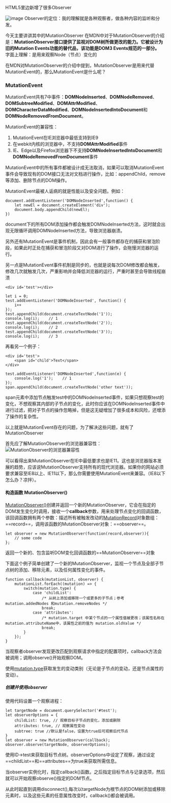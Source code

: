 HTML5里边新增了很多Observer

![image](3EB1791DB73E4267B78439E23D16E9D8)
Observer的定位：我的理解就是各种观察者，做各种内容的监听和分发。

今天主要讲讲其中的MutationObserver
在MDN中对于MutationObserver的介绍是：**MutationObserver接口提供了监视对DOM树所做更改的能力。它被设计为旧的Mutation Events功能的替代品，该功能是DOM3 Events规范的一部分。**  
字面上理解：是用来观察Node（节点）变化的  

在MDN对MutationObserver的介绍中提到，MutationObserver是用来代替MutationEvent的，那么MutationEvent是什么呢？
### MutationEvent
MutationEvent共有7中事件：**DOMNodeInserted**、**DOMNodeRemoved**、**DOMSubtreeModified**、**DOMAttrModified**、**DOMCharacterDataModified**、**DOMNodeInsertedIntoDocument**和**DOMNodeRemovedFromDocument**。

MutationEvent的兼容性：
1. MutationEvent在IE浏览器中最低支持到IE9
2. 在webkit内核的浏览器中，不支持**DOMAttrModified**事件
3. IE、Edge以及Firefox浏览器下不支持**DOMNodeInsertedIntoDocument**和**DOMNodeRemovedFromDocument**事件

MutationEvent中的所有事件都被设计成无法取消，如果可以取消MutationEvent事件会导致现有的DOM接口无法对文档进行操作，比如：appendChild，remove等添加、删除节点的DOM操作。

MutationEvent最被人诟病的就是性能以及安全问题。例如：
```
document.addEventListener('DOMNodeInserted',function() {
    let newEl = document.createElement('div');
    document.body.appendChild(newEl);
})
```
document下的所有DOM添加操作都会触发DOMNodeInserted方法，这时就会出现无限循环调用DOMNodeInserted方法，导致浏览器崩溃。

另外还有MutationEvent是事件机制，因此会有一般事件都存在的捕获和冒泡阶段，如果此时正处在捕获和冒泡阶段又对DOM进行了操作，会拖慢浏览器的运行。

另一点是MutationEvent事件机制是同步的，也就是说每次DOM修改都会触发，修改几次就触发几次，严重影响并会降低浏览器的运行，严重时甚至会导致线程崩溃
```
<div id='test'></div>
```
```
let i = 0;
test.addEventListener('DOMNodeInserted', function() {
    i++
});
test.appendChild(document.createTextNode('1'));
console.log(i);    // 1
test.appendChild(document.createTextNode('2'));
console.log(i);    // 2
test.appendChild(document.createTextNode('3'));
console.log(i);    // 3
```

再看另一个例子：
```
<div id='test'>
    <span id='child'>Text</span>
</div>
```
```
test.addEventListener('DOMNodeInserted',function(e) {
    console.log('1');    // 1
});
span.appendChild(document.createTextNode('other text'));
```
span元素中添加节点触发test中的DOMNodeInserted事件，如果只想观察test的变化，不想观察其内部的子节点的变化，此时你应该在DOMNodeInserted事件中进行过滤，把对子节点的操作忽略掉，但是这无疑增加了很多成本和风险，还增添了操作的复杂性。

以上就是MutationEvent存在的问题，为了解决这些问题，就有了MutationObserver

首先应了解MutationObserver的浏览器兼容性：
![MutationObserver的浏览器兼容性](https://www.flygoing.cn/images/2019-7-24/MutationObserver之于各浏览器的兼容性.png)

可以看得出来MutationObserver在IE中最低要求也是IE11。这也是浏览器版本发展的趋势，应该说MutationObserver支持所有的现代浏览器。如果你的网站必须要求兼容至IE8以上、IE11以下，那么你需要使用MutationEvent来兼容。（IE8以下怎么办？凉拌）。

#### 构造函数 MutationObserver()  

[MutationObserver()](https://developer.mozilla.org/zh-CN/docs/Web/API/MutationObserver/MutationObserver)创建并返回一个新的MutationObserver，它会在指定的DOM发生变化时调用，接收一个**callback**参数，用来处理节点变化的回调函数，该回调函数拥有两个参数：描述所有被触发改动的[MutationRecord](https://developer.mozilla.org/zh-CN/docs/Web/API/MutationRecord)对象数组：==record==，调用该函数的MutationObserver对象：==observer==。
```
let observer = new MutationObserver(function(record,observer)){
    // some code
};
```
返回一个新的、包含监听DOM变化回调函数的==MutationObserver==对象

下面这个例子简单创建了一个新的MutationObserver，监视一个节点及全部子节点树的添加、移除元素，以及任何属性变化的事件。
```
function callback(mutationList, observer) {
    mutationList.forEach((mutation) => {
        switch(mutation.type) {
            case 'childList':
                /* 从树上添加或移除一个或更多的子节点；参考mutation.addedNodes 和mutation.removeNodes */
                break;
            case 'attributes':
                /* mutation.target 中某个节点的一个属性值被更改；该属性名称在mutation.attributeName中，该属性之前的值为 mutation.oldValue */
                break;
        }
    });
}
```
当观察者observer发现更改匹配到观察请求中指定的配置项时，callback方法会被调用；调用observe()开始观察DOM。

使用[mutation.type](https://developer.mozilla.org/zh-CN/docs/Web/API/MutationRecord/type)获取发生的变动类别（无论是子节点的变动，还是节点属性的变动）。

##### 创建并使用observer
使用代码设置一个观察进程：
```
let targetNode = document.querySelector('#test');
let observerOptions = {
    childList: true, // 观察目标子节点的变化，添加或删除
    attributes: true, // 观察属性变动
    subtree: true //默认是false，设置为true后可观察后代节点
}
let observer = new MutationObserver(callback);
observer.observe(targetNode, observerOptions);
```
使用ID->test来获取目标节点树。observerOptions中设定了观察，通过设定==childList==和==attributes==为true来获取所需信息。

当observer实例化时，指定callback()函数。之后指定目标节点与记录选项，然后就可以开始观察observe()指定的DOM节点。

从此时起直到调用disconnect(),每次以targetNode为根节点的DOM树添加或移除元素时，以及这些元素的任意属性改变时，callback()都会被调用。